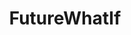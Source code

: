 ---
title: FutureWhatIf
crosslinks:
- HFY
- whowouldwin
- xkcd
- historywhatif
- HistoryWhatIf
- canada
- Anarchism
- AskHistorians
- europe
---